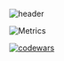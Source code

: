 ![header](https://capsule-render.vercel.app/api?type=waving&&color=timeGradient&height=256&section=header&text=Hlo%20People!&fontSize=75&animation=fadeIn&fontAlignY=38&desc=How%20about%20some%20cookie?%20:d&descAlignY=51&descAlign=50)

![Metrics](https://metrics.lecoq.io/okniceman?template=classic&achievements=1&lines=1&introduction=1&activity=1&base.indepth=false&activity.limit=5&activity.load=300&activity.days=14&activity.visibility=all&activity.timestamps=false&activity.filter=all&achievements.threshold=C&achievements.secrets=true&achievements.display=compact&achievements.limit=0&introduction.title=true&config.timezone=Europe%2FMoscow)

[![codewars](https://www.codewars.com/users/CloudMilk/badges/large)](https://www.codewars.com/users/CloudMilk) 
